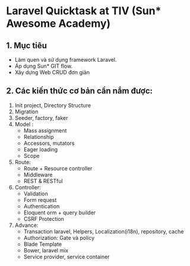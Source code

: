 # Laravel Quicktask at TIV (Sun* Awesome Academy)

## 1. Mục tiêu
- Làm quen và sử dụng framework Laravel.
- Áp dụng Sun* GIT flow.
- Xây dựng Web CRUD đơn giản

## 2. Các kiến thức cơ bản cần nắm được:
1. Init project, Directory Structure
2. Migration
3. Seeder, factory, faker
4. Model : 
	- Mass assignment
	- Relationship 
	- Accessors, mutators
	- Eager loading
	- Scope
5. Route:
	- Route + Resource controller
	- Middleware
	- REST & RESTful
6. Controller:
	- Validation
	- Form request
	- Authentication
	- Eloquent orm + query builder
	- CSRF Protection
7. Advance: 
	- Transaction laravel, Helpers, Localization(i18n), repository, cache
	- Authorization: Gate và policy
	- Blade Template
	- Bower, laravel mix
	- Service provider, service container

